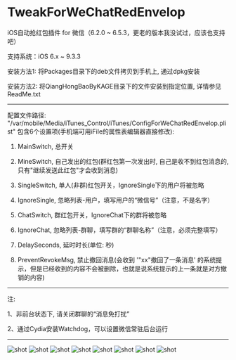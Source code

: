 # TweakForWeChatRedEnvelop

iOS自动抢红包插件 for 微信（6.2.0 ~ 6.5.3，更老的版本我没试过，应该也支持吧）

支持系统：iOS 6.x ~ 9.3.3


安装方法1:
将Packages目录下的deb文件拷贝到手机上, 通过dpkg安装

安装方法2:
将QiangHongBaoByKAGE目录下的文件安装到指定位置, 详情参见ReadMe.txt

---------------------------------------------------------------------------------------
配置文件路径: "/var/mobile/Media/iTunes_Control/iTunes/ConfigForWeChatRedEnvelop.plist"
包含6个设置项(手机端可用iFile的属性表编辑器直接修改):

1. MainSwitch, 总开关

2. MineSwitch, 自己发出的红包(群红包第一次发出时, 自己是收不到红包消息的, 只有"继续发送此红包"才会收到消息)

3. SingleSwitch, 单人(非群)红包开关，IgnoreSingle下的用户将被忽略

4. IgnoreSingle, 忽略列表-用户，填写用户的“微信号”（注意，不是名字）

5. ChatSwitch, 群红包开关，IgnoreChat下的群将被忽略

6. IgnoreChat, 忽略列表-群聊，填写群的“群聊名称”（注意，必须完整填写）

7. DelaySeconds, 延时时长(单位: 秒)

8. PreventRevokeMsg, 禁止撤回消息(会收到 '"xx"撤回了一条消息' 的系统提示，但是已经收到的内容不会被删除，也就是说系统提示的上一条就是对方撤销的内容)

---------------------------------------------------------------------------------------
注:

1、非前台状态下, 请关闭群聊的“消息免打扰”

2、通过Cydia安装Watchdog，可以设置微信常驻后台运行


---------------------------------------------------------------------------------------
![shot](https://github.com/kasumar/TweakForWeChatRedEnvelop/raw/master/screenshot/1.png)
![shot](https://github.com/kasumar/TweakForWeChatRedEnvelop/raw/master/screenshot/2.png)
![shot](https://github.com/kasumar/TweakForWeChatRedEnvelop/raw/master/screenshot/3.png)
![shot](https://github.com/kasumar/TweakForWeChatRedEnvelop/raw/master/screenshot/4.png)
![shot](https://github.com/kasumar/TweakForWeChatRedEnvelop/raw/master/screenshot/5.png)
![shot](https://github.com/kasumar/TweakForWeChatRedEnvelop/raw/master/screenshot/6.png)
![shot](https://github.com/kasumar/TweakForWeChatRedEnvelop/raw/master/screenshot/7.png)
![shot](https://github.com/kasumar/TweakForWeChatRedEnvelop/raw/master/screenshot/8.png)
